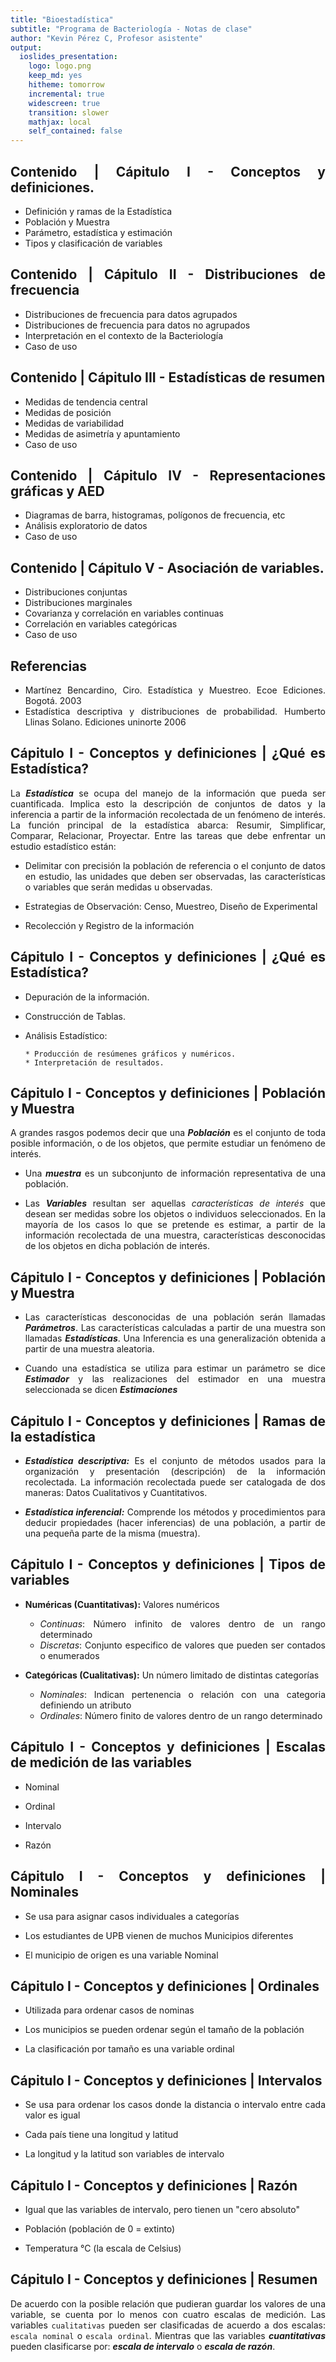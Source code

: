```yaml
---
title: "Bioestadística"
subtitle: "Programa de Bacteriología - Notas de clase"
author: "Kevin Pérez C, Profesor asistente"
output: 
  ioslides_presentation:
    logo: logo.png
    keep_md: yes
    hitheme: tomorrow
    incremental: true
    widescreen: true
    transition: slower
    mathjax: local
    self_contained: false
---
```



<style>
body {
text-align: justify}
</style>




## Contenido | Cápitulo I - Conceptos y definiciones. 

- Definición y ramas de la Estadística 
- Población y Muestra  
- Parámetro, estadística y estimación  
- Tipos y clasificación de variables

## Contenido | Cápitulo II - Distribuciones de frecuencia

- Distribuciones de frecuencia para datos agrupados
- Distribuciones de frecuencia para datos no agrupados
- Interpretación en el contexto de la Bacteriología  
- Caso de uso 

## Contenido | Cápitulo III - Estadísticas de resumen 

- Medidas de tendencia central 
- Medidas de posición 
- Medidas de variabilidad 
- Medidas de asimetría y apuntamiento 
- Caso de uso 

## Contenido | Cápitulo IV - Representaciones gráficas y AED

- Diagramas de barra, histogramas, polígonos de frecuencia, etc
- Análisis exploratorio de datos 
- Caso de uso 

## Contenido | Cápitulo V - Asociación de variables. 

- Distribuciones conjuntas 
- Distribuciones marginales 
- Covarianza y correlación en variables continuas 
- Correlación en variables categóricas 
- Caso de uso

## Referencias 

- Martínez Bencardino, Ciro. Estadística y Muestreo. Ecoe Ediciones. Bogotá. 2003
- Estadística descriptiva y distribuciones de probabilidad. Humberto Llinas Solano. Ediciones uninorte 2006


## Cápitulo I - Conceptos y definiciones | ¿Qué es Estadística?

La _**Estadística**_ se ocupa del manejo de la información que pueda ser cuantificada. Implica esto la descripción de conjuntos de datos y la inferencia a partir de la información recolectada de un fenómeno de interés. La función principal de la estadística abarca: Resumir, Simplificar, Comparar, Relacionar, Proyectar. Entre las tareas que debe enfrentar un estudio estadístico están:

- Delimitar con precisión la población de referencia o el conjunto de datos en estudio, las unidades que deben ser observadas, las características o variables que serán medidas u observadas.

- Estrategias de Observación: Censo, Muestreo, Diseño de Experimental

- Recolección y Registro de la información


## Cápitulo I - Conceptos y definiciones | ¿Qué es Estadística?

-  Depuración de la información.

- Construcción de Tablas.

- Análisis Estadístico:

      * Producción de resúmenes gráficos y numéricos.
      * Interpretación de resultados.

## Cápitulo I - Conceptos y definiciones | Población y Muestra 

A grandes rasgos podemos decir que una _**Población**_ es el conjunto de toda posible información, o de los objetos, que permite estudiar un fenómeno de interés. 

- Una _**muestra**_ es un subconjunto de información representativa de una población.

- Las _**Variables**_ resultan ser aquellas _características de interés_ que desean ser medidas sobre los objetos o individuos seleccionados. En la mayoría de los casos lo que se pretende es estimar, a partir de la información recolectada de una muestra, características desconocidas de los objetos en dicha población de interés.

## Cápitulo I - Conceptos y definiciones | Población y Muestra 

- Las características desconocidas de una población serán llamadas _**Parámetros**_. Las características calculadas a partir de una muestra son llamadas _**Estadísticas**_. Una Inferencia es una generalización obtenida a partir de una muestra aleatoria.

- Cuando una estadística se utiliza para estimar un parámetro se dice _**Estimador**_ y las realizaciones del estimador en una muestra seleccionada se dicen _**Estimaciones**_

## Cápitulo I - Conceptos y definiciones | Ramas de la estadística 

- _**Estadística descriptiva:**_ Es el conjunto de métodos usados para la organización y presentación (descripción) de la información recolectada. La información recolectada puede ser catalogada de dos maneras: Datos Cualitativos y Cuantitativos.

- _**Estadística inferencial:**_ Comprende los métodos y procedimientos para deducir propiedades (hacer inferencias) de una población, a partir de una pequeña parte de la misma (muestra).

## Cápitulo I - Conceptos y definiciones | Tipos de variables 

- **Numéricas (Cuantitativas):** Valores numéricos 

    * _Continuas_: Número infinito de valores dentro de un rango determinado
    * _Discretas_: Conjunto especifico de valores que pueden ser contados o enumerados 
   
- **Categóricas (Cualitativas):** Un número limitado de distintas categorías
    
    * _Nominales_: Indican pertenencia o relación con una categoria definiendo un atributo 
    * _Ordinales_: Número finito de valores dentro de un rango determinado

## Cápitulo I - Conceptos y definiciones | Escalas de medición de las variables 
- Nominal 

- Ordinal 

- Intervalo 

- Razón 


## Cápitulo I - Conceptos y definiciones | Nominales 

- Se usa para asignar casos individuales a categorías

- Los estudiantes de UPB vienen de muchos Municipios diferentes

- El municipio de origen es una variable Nominal 

## Cápitulo I - Conceptos y definiciones | Ordinales 

- Utilizada para ordenar casos de nominas 

- Los municipios se pueden ordenar según el tamaño de la población 

- La clasificación por tamaño es una variable ordinal

## Cápitulo I - Conceptos y definiciones | Intervalos 

- Se usa para ordenar los casos donde la distancia o intervalo entre cada valor es igual

- Cada país tiene una longitud y latitud

- La longitud y la latitud son variables de intervalo

## Cápitulo I - Conceptos y definiciones | Razón 

- Igual que las variables de intervalo, pero tienen un "cero absoluto"

- Población (población de 0 = extinto)

- Temperatura °C (la escala de Celsius)

## Cápitulo I - Conceptos y definiciones | Resumen

De acuerdo con la posible relación que pudieran guardar los valores de una variable, se cuenta por lo menos con cuatro escalas de medición. Las variables `cualitativas` pueden ser clasificadas de acuerdo a dos escalas: `escala nominal` o `escala ordinal`. Mientras que las variables _**cuantitativas**_ pueden clasificarse por: _**escala de intervalo**_ o _**escala de razón**_.

